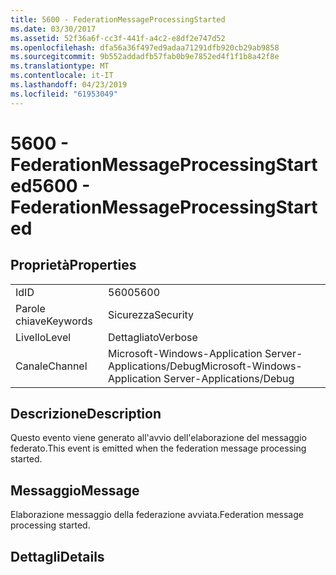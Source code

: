 ```yaml
---
title: 5600 - FederationMessageProcessingStarted
ms.date: 03/30/2017
ms.assetid: 52f36a6f-cc3f-441f-a4c2-e8df2e747d52
ms.openlocfilehash: dfa56a36f497ed9adaa71291dfb920cb29ab9858
ms.sourcegitcommit: 9b552addadfb57fab0b9e7852ed4f1f1b8a42f8e
ms.translationtype: MT
ms.contentlocale: it-IT
ms.lasthandoff: 04/23/2019
ms.locfileid: "61953049"
---
```

# <a name="5600---federationmessageprocessingstarted"></a><span data-ttu-id="05928-102">5600 - FederationMessageProcessingStarted</span><span class="sxs-lookup"><span data-stu-id="05928-102">5600 - FederationMessageProcessingStarted</span></span>
## <a name="properties"></a><span data-ttu-id="05928-103">Proprietà</span><span class="sxs-lookup"><span data-stu-id="05928-103">Properties</span></span>  
  
|||  
|-|-|  
|<span data-ttu-id="05928-104">Id</span><span class="sxs-lookup"><span data-stu-id="05928-104">ID</span></span>|<span data-ttu-id="05928-105">5600</span><span class="sxs-lookup"><span data-stu-id="05928-105">5600</span></span>|  
|<span data-ttu-id="05928-106">Parole chiave</span><span class="sxs-lookup"><span data-stu-id="05928-106">Keywords</span></span>|<span data-ttu-id="05928-107">Sicurezza</span><span class="sxs-lookup"><span data-stu-id="05928-107">Security</span></span>|  
|<span data-ttu-id="05928-108">Livello</span><span class="sxs-lookup"><span data-stu-id="05928-108">Level</span></span>|<span data-ttu-id="05928-109">Dettagliato</span><span class="sxs-lookup"><span data-stu-id="05928-109">Verbose</span></span>|  
|<span data-ttu-id="05928-110">Canale</span><span class="sxs-lookup"><span data-stu-id="05928-110">Channel</span></span>|<span data-ttu-id="05928-111">Microsoft-Windows-Application Server-Applications/Debug</span><span class="sxs-lookup"><span data-stu-id="05928-111">Microsoft-Windows-Application Server-Applications/Debug</span></span>|  
  
## <a name="description"></a><span data-ttu-id="05928-112">Descrizione</span><span class="sxs-lookup"><span data-stu-id="05928-112">Description</span></span>  
 <span data-ttu-id="05928-113">Questo evento viene generato all'avvio dell'elaborazione del messaggio federato.</span><span class="sxs-lookup"><span data-stu-id="05928-113">This event is emitted when the federation message processing started.</span></span>  
  
## <a name="message"></a><span data-ttu-id="05928-114">Messaggio</span><span class="sxs-lookup"><span data-stu-id="05928-114">Message</span></span>  
 <span data-ttu-id="05928-115">Elaborazione messaggio della federazione avviata.</span><span class="sxs-lookup"><span data-stu-id="05928-115">Federation message processing started.</span></span>  
  
## <a name="details"></a><span data-ttu-id="05928-116">Dettagli</span><span class="sxs-lookup"><span data-stu-id="05928-116">Details</span></span>
